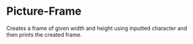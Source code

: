 # Picture-Frame
Creates a frame of given width and height using inputted character and then prints the created frame.
